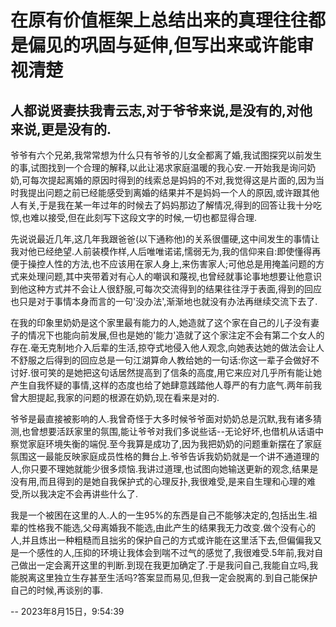 # 在原有价值框架上总结出来的真理往往都是偏见的巩固与延伸,但写出来或许能审视清楚

## 人都说贤妻扶我青云志,对于爷爷来说,是没有的,对他来说,更是没有的.


爷爷有六个兄弟,我常常想为什么只有爷爷的儿女全都离了婚,我试图探究以前发生的事,试图找到一个合理的解释,以此让渴求家庭温暖的我心安.一开始我是询问奶奶,可每次提起离婚的原因时得到的线索总是妈妈的不对,我觉得这是片面的,因为当时我提出问题之前已经能感受到离婚的结果并不是妈妈一个人的原因,或许跟其他人有关,于是我在某一年过年的时候去了妈妈那边了解情况,得到的回答让我十分吃惊,也难以接受,但在此刻写下这段文字的时候,一切也都显得合理.


先说说最近几年,这几年我跟爸爸(以下通称他)的关系很僵硬,这中间发生的事情让我对他已经绝望.人前装模作样,人后唯唯诺诺,懦弱无为,我的信仰来自:即使懂得再便于操控人性的方法,也不应该用在家人身上,来伤害家人;可他总是用掩盖问题的方式来处理问题,其中夹带着对有心人的嘲讽和蔑视,也曾经就事论事地想要让他意识到他这种方式并不会让人很舒服,可每次交流得到的结果往往浮于表面,得到的回应也只是对于事情本身而言的一句'没办法',渐渐地也就没有办法再继续交流下去了.


在我的印象里奶奶是这个家里最有能力的人,她造就了这个家在自己的儿子没有妻子的情况下也能向前发展,但也是她的'能力'造就了这个家注定不会有第二个女人的存在.毫无克制地介入后辈的生活,掠夺式地侵入他人观念,向她表达她的做法会让人不舒服之后得到的回应总是一句江湖算命人教给她的一句话:你这一辈子会做好不讨好.很可笑的是她把这句话居然提高到了信条的高度,用它来应对几乎所有能让她产生自我怀疑的事情,这样的态度也给了她肆意践踏他人尊严的有力底气.两年前我曾大胆提起,我家的问题的根源在奶奶,现在看来是对的.


爷爷是最直接被影响的人.我曾奇怪于大多时候爷爷面对奶奶总是沉默,我有诸多猜测,也曾想要活跃家里的氛围,能让爷爷对我们多说些话--无论好坏,也借机从话语中察觉家庭环境失衡的端倪.至今我算是成功了,因为我把奶奶的问题重新摆在了家庭氛围这一最能反映家庭成员性格的舞台上.爷爷告诉我奶奶就是一个讲不通道理的人,你只要不理她就能少很多烦恼.我讲过道理,也试图向她输送更新的观念,结果是没有用,而且得到的是她自我保护式的心理反扑,我很难受,是来自生理和心理的难受,所以我决定不会再讲些什么了.


我是一个被困在这里的人.人的一生95%的东西是自己不能够决定的,包括出生.祖辈的性格我不能选,父母离婚我不能选,由此产生的结果我无力改变.做个没有心的人,并且炼出一种粗糙而且拙劣的保护自己的方式或许能在这里活下去,但偏偏我又是一个感性的人,压抑的环境让我体会到喘不过气的感觉了,我很难受.5年前,我对自己做出一定会离开这里的判断.到现在我更加确定了.于是我问自己,我能自立吗,我能脱离这里独立生存甚至生活吗?答案显而易见,但我一定会脱离的.到自己能保护自己的时候,再谈别的事.

-- 2023‎年‎8‎月‎15‎日，‏‎9:54:39

